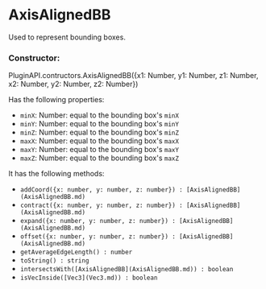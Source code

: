 # AxisAlignedBB
Used to represent bounding boxes.

### Constructor:
PluginAPI.contructors.AxisAlignedBB({x1: Number, y1: Number, z1: Number, x2: Number, y2: Number, z2: Number})

Has the following properties:
- `minX`: Number: equal to the bounding box's `minX`
- `minY`: Number: equal to the bounding box's `minY`
- `minZ`: Number: equal to the bounding box's `minZ`
- `maxX`: Number: equal to the bounding box's `maxX`
- `maxY`: Number: equal to the bounding box's `maxY`
- `maxZ`: Number: equal to the bounding box's `maxZ`

It has the following methods:
- `addCoord({x: number, y: number, z: number}) : [AxisAlignedBB](AxisAlignedBB.md)`
- `contract({x: number, y: number, z: number}) : [AxisAlignedBB](AxisAlignedBB.md)`
- `expand({x: number, y: number, z: number}) : [AxisAlignedBB](AxisAlignedBB.md)`
- `offset({x: number, y: number, z: number}) : [AxisAlignedBB](AxisAlignedBB.md)`
- `getAverageEdgeLength() : number`
- `toString() : string`
- `intersectsWith([AxisAlignedBB](AxisAlignedBB.md)) : boolean`
- `isVecInside([Vec3](Vec3.md)) : boolean`

